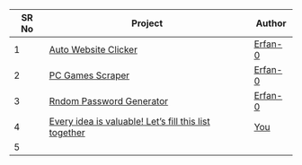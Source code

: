 <table>  
    <thead>  
        <tr>  
            <th>SR No</th>  
            <th>Project</th>  
            <th>Author</th>  
        </tr>  
    </thead>  
    <tbody>  
        <tr>  
            <td>1</td>  
            <td><a href="https://github.com/Erfan-0/python-mini-projects/tree/main/python-mini-projects/auto-website-clicker">Auto Website Clicker</a></td>  
            <td><a href="https://github.com/erfan-0">Erfan-0</a></td>  
        </tr>  
        <tr>  
            <td>2</td>  
            <td><a href="https://github.com/Erfan-0/python-mini-projects/tree/main/python-mini-projects/pc-games-scraper">PC Games Scraper</a></td>  
            <td><a href="https://github.com/erfan-0">Erfan-0</a></td>  
        </tr>  
        <tr>  
            <td>3</td>  
            <td><a href="https://github.com/Erfan-0/python-mini-projects/tree/main/python-mini-projects/random-password-generator">Rndom Password Generator</a></td>  
            <td><a href="https://github.com/erfan-0">Erfan-0</a></td>  
        </tr>  
        <tr>  
            <td>4</td>  
            <td><a href="https://github.com/erfan-0">Every idea is valuable! Let’s fill this list together</a></td>  
            <td><a href="https://github.com/erfan-0">You</a></td>  
        </tr>  
        <tr>  
            <td>5</td>  
            <td><a href=""></a></td>  
            <td><a href=""></a></td>  
        </tr>  
        <tr>  
    </tbody>  
</table>
